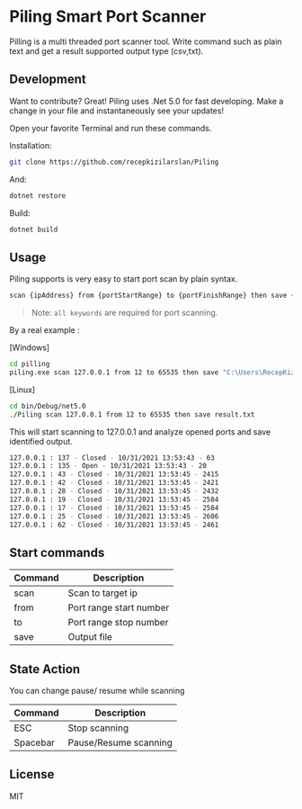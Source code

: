 # Piling Smart Port Scanner

Pilling is a multi threaded port scanner tool. Write command such as plain text and get a result supported output type (csv,txt).

## Development

Want to contribute? Great!
Piling uses .Net 5.0 for fast developing. Make a change in your file and instantaneously see your updates!

Open your favorite Terminal and run these commands.

Installation:
```sh
git clone https://github.com/recepkizilarslan/Piling
```

And:

```sh
dotnet restore
```

Build:

```sh
dotnet build
```

## Usage

Piling supports is very easy to start port scan by plain syntax.

```sh
scan {ipAddress} from {portStartRange} to {portFinishRange} then save {OutputPath}
```

> Note: `all keywords` are required for port scanning.

By a real example :

[Windows]
```sh
cd pilling
piling.exe scan 127.0.0.1 from 12 to 65535 then save "C:\Users\RecepKizilarslan\Documents\result.txt"
```

[Linux]
```sh
cd bin/Debug/net5.0
./Piling scan 127.0.0.1 from 12 to 65535 then save result.txt
```

This will start scanning to 127.0.0.1 and analyze opened ports and save identified output.

```sh
127.0.0.1 : 137 - Closed - 10/31/2021 13:53:43 - 63
127.0.0.1 : 135 - Open - 10/31/2021 13:53:43 - 20
127.0.0.1 : 43 - Closed - 10/31/2021 13:53:45 - 2415
127.0.0.1 : 42 - Closed - 10/31/2021 13:53:45 - 2421
127.0.0.1 : 28 - Closed - 10/31/2021 13:53:45 - 2432
127.0.0.1 : 19 - Closed - 10/31/2021 13:53:45 - 2584
127.0.0.1 : 17 - Closed - 10/31/2021 13:53:45 - 2584
127.0.0.1 : 25 - Closed - 10/31/2021 13:53:45 - 2606
127.0.0.1 : 62 - Closed - 10/31/2021 13:53:45 - 2461
```
## Start commands

| Command  | Description |
| ------------- | ------------- |
| scan | Scan to target ip  |
| from  | Port range start number  |
| to  | Port range stop number  |
| save  | Output file  |

## State Action
You can change pause/ resume while scanning

| Command  | Description |
| ------------- | ------------- |
| ESC | Stop scanning  |
| Spacebar | Pause/Resume scanning  |


## License
MIT
